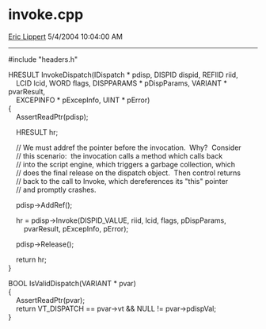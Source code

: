 <div id="page">

# invoke.cpp

[Eric Lippert](https://social.msdn.microsoft.com/profile/Eric%20Lippert) 5/4/2004 10:04:00 AM

-----

<div id="content">

\#include "headers.h"

HRESULT InvokeDispatch(IDispatch \* pdisp, DISPID dispid, REFIID riid,  
    LCID lcid, WORD flags, DISPPARAMS \* pDispParams, VARIANT \* pvarResult,  
    EXCEPINFO \* pExcepInfo, UINT \* pError)  
{  
    AssertReadPtr(pdisp);

    HRESULT hr;

    // We must addref the pointer before the invocation.  Why?  Consider  
    // this scenario:  the invocation calls a method which calls back  
    // into the script engine, which triggers a garbage collection, which  
    // does the final release on the dispatch object.  Then control returns  
    // back to the call to Invoke, which dereferences its "this" pointer  
    // and promptly crashes.

    pdisp-\>AddRef();

    hr = pdisp-\>Invoke(DISPID\_VALUE, riid, lcid, flags, pDispParams,  
        pvarResult, pExcepInfo, pError);

    pdisp-\>Release();

    return hr;  
}

BOOL IsValidDispatch(VARIANT \* pvar)  
{  
    AssertReadPtr(pvar);  
    return VT\_DISPATCH == pvar-\>vt && NULL \!= pvar-\>pdispVal;  
}

  
 

</div>

</div>

